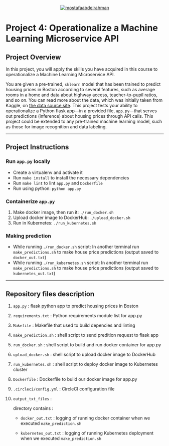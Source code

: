 <div align="center">

[![mostafaabdelrahman](https://circleci.com/gh/mostafaabdelrahman/udacity-kubernetes-project04.svg?style=svg)](https://app.circleci.com/pipelines/gh/mostafaabdelrahman/udacity-kubernetes-project04)

</div>

# Project 4: Operationalize a Machine Learning Microservice API

## Project Overview

In this project, you will apply the skills you have acquired in this course to operationalize a Machine Learning Microservice API. 

You are given a pre-trained, `sklearn` model that has been trained to predict housing prices in Boston according to several features, such as average rooms in a home and data about highway access, teacher-to-pupil ratios, and so on. You can read more about the data, which was initially taken from Kaggle, on [the data source site](https://www.kaggle.com/c/boston-housing). This project tests your ability to operationalize a Python flask app—in a provided file, `app.py`—that serves out predictions (inference) about housing prices through API calls. This project could be extended to any pre-trained machine learning model, such as those for image recognition and data labeling.

---

## Project Instructions

### Run `app.py` locally

* Create a virtualenv and activate it
* Run `make install` to install the necessary dependencies
* Run `make lint` to lint `app.py` and `Dockerfile`
* Run using python: `python app.py`

### Containerize `app.py`

1. Make docker image, then run it: `./run_docker.sh`
2. Upload docker image to DockerHub: `./upload_docker.sh`
3. Run in Kubernetes: `./run_kubernetes.sh`

### Making prediction
* While running `./run_docker.sh` script: In another terminal run `make_predictions.sh` to make house price predictions (output saved to `docker_out.txt`)
* While running `./run_kubernetes.sh` script: In another terminal run `make_predictions.sh` to make house price predictions (output saved to `kubernetes_out.txt`)

---

## Repository files description

1. `app.py`             : flask python app to predict housing prices in Boston
1. `requirements.txt`   : Python requirements module list for app.py
1. `Makefile`           : Makefile that used to build depencies and linting
1. `make_prediction.sh` : shell script to send predition request to flask app
1. `run_docker.sh`      : shell script to build and run docker container for app.py
1. `upload_docker.sh`   : shell script to upload docker image to DockerHub
1. `run_kubernetes.sh`  : shell script to deploy docker image to Kubernetes cluster
1. `Dockerfile`         : Dockerfile to build our docker image for app.py
1. `.circleci/config.yml` : CircleCI configuration file
1. `output_txt_files`   :
        
    directory contains :

    * `docker_out.txt`      : logging of running docker container when we executed `make_prediction.sh`

    * `kubernetes_out.txt`  : logging of running Kubernetes deployment when we executed `make_prediction.sh`


